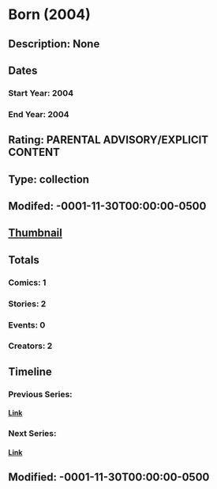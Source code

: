 # Born (2004)
## Description: None
## Dates
### Start Year: 2004
### End Year: 2004
## Rating: PARENTAL ADVISORY/EXPLICIT CONTENT
## Type: collection
## Modifed: -0001-11-30T00:00:00-0500
## [Thumbnail](http://i.annihil.us/u/prod/marvel/i/mg/b/40/image_not_available.jpg)
## Totals
### Comics: 1
### Stories: 2
### Events: 0
### Creators: 2
## Timeline
### Previous Series: 
#### [Link]()
### Next Series: 
#### [Link]()
## Modified: -0001-11-30T00:00:00-0500